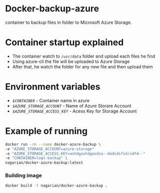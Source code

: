 # Docker-backup-azure

container to backup files in folder to Microsoft Azure Storage.

# Container startup explained
* The container watch to ```/usr/data``` folder and upload each files he find
* Using azure-cli the file will be uploaded to Azure Storage
* After that, he watch the folder for any new file and then upload them

# Environment variables

- _`$CONTAINER`_ - Container name in azure
- _`$AZURE_STORAGE_ACCOUNT`_ - Name of Azure Storare Account
- _`$AZURE_STORAGE_ACCESS_KEY`_ - Acess Key for Storage Account

# Example of running

```bash
docker run -rm --name docker-azure-backup \
-e "AZURE_STORAGE_ACCOUNT=azure-storage"
-e "AZURE_STORAGE_ACCESS_KEY=ashdgashdgasdsa--dadcdsfsd/sdfd--"
-e "CONTAINER=logs-backup" \
nagarian/docker-azure-backup:latest
```

### Building image

```bash
docker build -t nagarian/docker-azure-backup .
```
